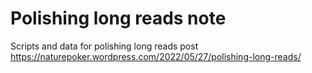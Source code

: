 # Polishing long reads note
Scripts and data for polishing long reads post
https://naturepoker.wordpress.com/2022/05/27/polishing-long-reads/
